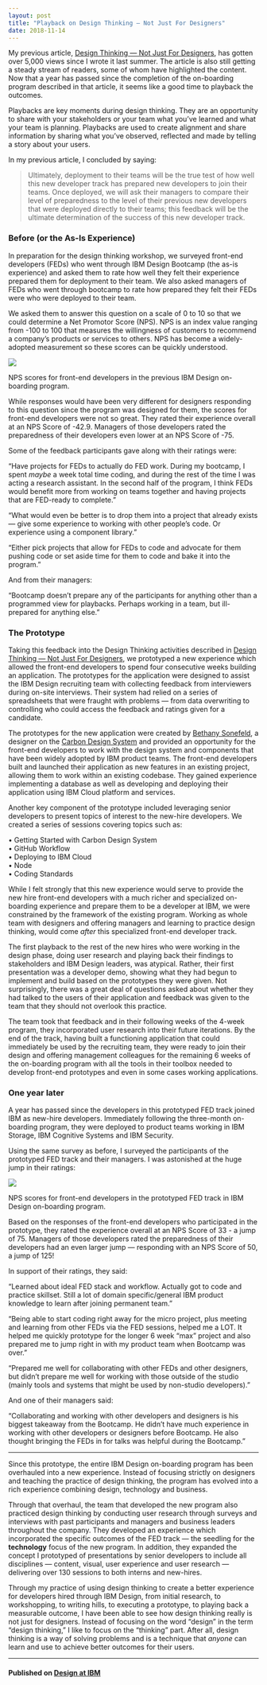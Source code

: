 ```yaml
---
layout: post
title: "Playback on Design Thinking — Not Just For Designers"
date: 2018-11-14
---
```

My previous article, [Design Thinking — Not Just For
Designers](https://medium.com/design-ibm/design-thinking-not-just-for-designers-87cda32b0799),
has gotten over 5,000 views since I wrote it last summer. The article is also
still getting a steady stream of readers, some of whom have highlighted the
content. Now that a year has passed since the completion of the on-boarding
program described in that article, it seems like a good time to playback the
outcomes.

Playbacks are key moments during design thinking. They are an opportunity to
share with your stakeholders or your team what you’ve learned and what your team
is planning. Playbacks are used to create alignment and share information by
sharing what you’ve observed, reflected and made by telling a story about your
users.

In my previous article, I concluded by saying:

> Ultimately, deployment to their teams will be the true test of how well this new
> developer track has prepared new developers to join their teams. Once deployed,
we will ask their managers to compare their level of preparedness to the level
of their previous new developers that were deployed directly to their teams;
this feedback will be the ultimate determination of the success of this new
developer track.

### Before (or the As-Is Experience)

In preparation for the design thinking workshop, we surveyed front-end
developers (FEDs) who went through IBM Design Bootcamp (the as-is experience)
and asked them to rate how well they felt their experience prepared them for
deployment to their team. We also asked managers of FEDs who went through
bootcamp to rate how prepared they felt their FEDs were who were deployed to
their team.

We asked them to answer this question on a scale of 0 to 10 so that we could
determine a Net Promotor Score (NPS). NPS is an index value ranging from -100 to
100 that measures the willingness of customers to recommend a company’s products
or services to others. NPS has become a widely-adopted measurement so these
scores can be quickly understood.

![](https://cdn-images-1.medium.com/max/800/1*Gr6BLsIpJH7OcPEXUqvaIw.png)

<span class="figcaption_hack">NPS scores for front-end developers in the previous IBM Design on-boarding program.</span>

While responses would have been very different for designers responding to this
question since the program was designed for them, the scores for front-end
developers were not so great. They rated their experience overall at an NPS
Score of -42.9. Managers of those developers rated the preparedness of their
developers even lower at an NPS Score of -75.

Some of the feedback participants gave along with their ratings were:

“Have projects for FEDs to actually do FED work. During my bootcamp, I spent
*maybe* a week total time coding, and during the rest of the time I was acting a
research assistant. In the second half of the program, I think FEDs would
benefit more from working on teams together and having projects that are
FED-ready to complete.”

“What would even be better is to drop them into a project that already exists —
give some experience to working with other people’s code. Or experience using a
component library.”

“Either pick projects that allow for FEDs to code and advocate for them pushing
code or set aside time for them to code and bake it into the program.”

And from their managers:

“Bootcamp doesn’t prepare any of the participants for anything other than a
programmed view for playbacks. Perhaps working in a team, but ill-prepared for
anything else.”

### The Prototype

Taking this feedback into the Design Thinking activities described in [Design
Thinking — Not Just For
Designers](https://medium.com/design-ibm/design-thinking-not-just-for-designers-87cda32b0799),
we prototyped a new experience which allowed the front-end developers to spend
four consecutive weeks building an application. The prototypes for the
application were designed to assist the IBM Design recruiting team with
collecting feedback from interviewers during on-site interviews. Their system
had relied on a series of spreadsheets that were fraught with problems — from
data overwriting to controlling who could access the feedback and ratings given
for a candidate.

The prototypes for the new application were created by [Bethany
Sonefeld](https://www.twitter.com/bsonefeld), a designer on the [Carbon Design
System](https://www.carbondesignsystem.com/) and provided an opportunity for the
front-end developers to work with the design system and components that have
been widely adopted by IBM product teams. The front-end developers built and
launched their application as new features in an existing project, allowing them
to work within an existing codebase. They gained experience implementing a
database as well as developing and deploying their application using IBM Cloud
platform and services.

Another key component of the prototype included leveraging senior developers to
present topics of interest to the new-hire developers. We created a series of
sessions covering topics such as:

• Getting Started with Carbon Design System<br> • GitHub Workflow<br> •
Deploying to IBM Cloud<br> • Node<br> • Coding Standards

While I felt strongly that this new experience would serve to provide the new
hire front-end developers with a much richer and specialized on-boarding
experience and prepare them to be a developer at IBM, we were constrained by the
framework of the existing program. Working as whole team with designers and
offering managers and learning to practice design thinking, would come *after*
this specialized front-end developer track.

The first playback to the rest of the new hires who were working in the design
phase, doing user research and playing back their findings to stakeholders and
IBM Design leaders, was atypical. Rather, their first presentation was a
developer demo, showing what they had begun to implement and build based on the
prototypes they were given. Not surprisingly, there was a great deal of
questions asked about whether they had talked to the users of their application
and feedback was given to the team that they should not overlook this practice.

The team took that feedback and in their following weeks of the 4-week program,
they incorporated user research into their future iterations. By the end of the
track, having built a functioning application that could immediately be used by
the recruiting team, they were ready to join their design and offering
management colleagues for the remaining 6 weeks of the on-boarding program with
all the tools in their toolbox needed to develop front-end prototypes and even
in some cases working applications.

### One year later

A year has passed since the developers in this prototyped FED track joined IBM
as new-hire developers. Immediately following the three-month on-boarding
program, they were deployed to product teams working in IBM Storage, IBM
Cognitive Systems and IBM Security.

Using the same survey as before, I surveyed the participants of the prototyped
FED track and their managers. I was astonished at the huge jump in their
ratings:

![](https://cdn-images-1.medium.com/max/800/1*LeWOEqVskHfB9HltVfa4vA.png)

<span class="figcaption_hack">NPS scores for front-end developers in the prototyped FED track in IBM Design on-boarding program.</span>

Based on the responses of the front-end developers who participated in the prototype, they rated the experience overall at an NPS Score of 33  - a jump of 75. Managers of those developers rated the preparedness of their developers had an even larger jump — responding with an NPS Score of 50, a jump of 125!

In support of their ratings, they said:

“Learned about ideal FED stack and workflow. Actually got to code and practice
skillset. Still a lot of domain specific/general IBM product knowledge to learn
after joining permanent team.”

“Being able to start coding right away for the micro project, plus meeting and
learning from other FEDs via the FED sessions, helped me a LOT. It helped me
quickly prototype for the longer 6 week “max” project and also prepared me to
jump right in with my product team when Bootcamp was over.”

“Prepared me well for collaborating with other FEDs and other designers, but
didn’t prepare me well for working with those outside of the studio (mainly
tools and systems that might be used by non-studio developers).”

And one of their managers said:

“Collaborating and working with other developers and designers is his biggest
takeaway from the Bootcamp. He didn’t have much experience in working with other
developers or designers before Bootcamp. He also thought bringing the FEDs in
for talks was helpful during the Bootcamp.”

*****

Since this prototype, the entire IBM Design on-boarding program has been
overhauled into a new experience. Instead of focusing strictly on designers and
teaching the practice of design thinking, the program has evolved into a rich
experience combining design, technology and business.

Through that overhaul, the team that developed the new program also practiced
design thinking by conducting user research through surveys and interviews with
past participants and managers and business leaders throughout the company. They
developed an experience which incorporated the specific outcomes of the FED
track — the seedling for the **technology** focus of the new program. In
addition, they expanded the concept I prototyped of presentations by senior
developers to include all disciplines — content, visual, user experience and
user research — delivering over 130 sessions to both interns and new-hires.

Through my practice of using design thinking to create a better experience for
developers hired through IBM Design, from initial research, to workshopping, to
writing hills, to executing a prototype, to playing back a measurable outcome, I
have been able to see how design thinking really is not just for designers.
Instead of focusing on the word “design” in the term “design thinking,” I like
to focus on the “thinking” part. After all, design thinking is a way of solving
problems and is a technique that *anyone* can learn and use to achieve better
outcomes for their users.

*****

#### Published on [Design at IBM](https://medium.com/design-ibm?source=footer_card)
